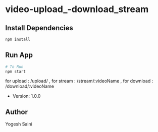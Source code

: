 # video-upload_-download_stream

## Install Dependencies

```bash
npm install
```

## Run App

```bash
# To Run
npm start

```
for upload : /upload/
, for stream : /stream/:videoName
, for download : /download/:videoName

- Version: 1.0.0

## Author

Yogesh Saini
